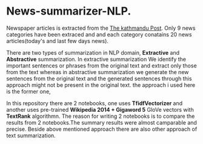 # News-summarizer-NLP.
Newspaper articles is  extracted from the [The kathmandu Post](https://kathmandupost.com/). Only 9 news categories have been  extraced and and each category conatains 20 news articles(today's and last few days news).  

There are two types of summarization in NLP domain, **Extractive** and **Abstractive** summarization. In extractive  summarization We identify the important sentences or phrases from the original text and extract only those from the text whereas in abstractive summarization we generate the new sentences from the original text and the generated sentences through this approach might not be present in the original text. the approach i used here is the former one,  

In this repository there are 2 notebooks, one uses **TfidfVectorizer** and another uses pre-trained **Wikipedia 2014 + Gigaword 5** GloVe vectors with **TextRank** algorithmn. The reason for writing 2 notebooks is to compare the results from 2 notebooks.The summary results were almost camparable and precise. Beside above mentioned approach there are also other approach of text summarization.
